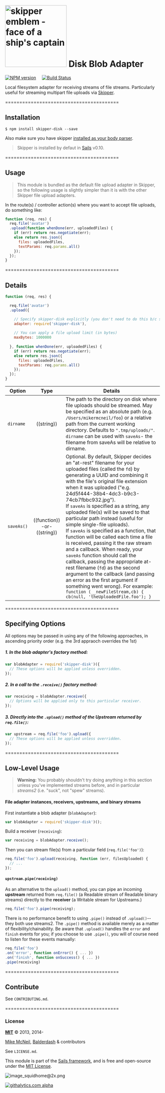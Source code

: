 # [<img title="skipper-disk - Local disk adapter for Skipper" src="http://i.imgur.com/P6gptnI.png" width="200px" alt="skipper emblem - face of a ship's captain"/>](https://github.com/balderdashy/skipper-disk) Disk Blob Adapter

[![NPM version](https://badge.fury.io/js/skipper-disk.png)](http://badge.fury.io/js/skipper-disk) &nbsp; &nbsp;
[![Build Status](https://travis-ci.org/balderdashy/skipper-disk.svg?branch=master)](https://travis-ci.org/balderdashy/skipper-disk)

Local filesystem adapter for receiving streams of file streams. Particularly useful for streaming multipart file uploads via [Skipper](github.com/balderdashy/skipper).


========================================

## Installation

```
$ npm install skipper-disk --save
```

Also make sure you have skipper [installed as your body parser](http://beta.sailsjs.org/#/documentation/concepts/Middleware?q=adding-or-overriding-http-middleware).

> Skipper is installed by defaut in [Sails](https://github.com/balderdashy/sails) v0.10.

========================================

## Usage

> This module is bundled as the default file upload adapter in Skipper, so the following usage is slightly simpler than it is with the other Skipper file upload adapters.

In the route(s) / controller action(s) where you want to accept file uploads, do something like:

```javascript
function (req, res) {
  req.file('avatar')
  .upload(function whenDone(err, uploadedFiles) {
    if (err) return res.negotiate(err);
    else return res.json({
      files: uploadedFiles,
      textParams: req.params.all()
    });
  });
}
```


========================================

## Details


```javascript
function (req, res) {

  req.file('avatar')
  .upload({

    // Specify skipper-disk explicitly (you don't need to do this b/c skipper-disk is the default)
    adapter: require('skipper-disk'),
  
    // You can apply a file upload limit (in bytes)
    maxBytes: 1000000
    
  }, function whenDone(err, uploadedFiles) {
    if (err) return res.negotiate(err);
    else return res.json({
      files: uploadedFiles,
      textParams: req.params.all()
    });
  });
}
```


| Option    | Type       | Details |
|-----------|:----------:|---------|
| `dirname`  | ((string)) | The path to the directory on disk where file uploads should be streamed.  May be specified as an absolute path (e.g. `/Users/mikermcneil/foo`) or a relative path from the current working directory.  Defaults to `".tmp/uploads/"`. `dirname` can be used with `saveAs`- the filename from saveAs will be relative to dirname.
| `saveAs()`  | ((function)) -or- ((string)) | Optional.  By default, Skipper decides an "at-rest" filename for your uploaded files (called the `fd`) by generating a UUID and combining it with the file's original file extension when it was uploaded ("e.g. 24d5f444-38b4-4dc3-b9c3-74cb7fbbc932.jpg"). <br/>  If `saveAs` is specified as a string, any uploaded file(s) will be saved to that particular path instead (useful for simple single-file uploads).<br/> If `saveAs` is specified as a function, that function will be called each time a file is received, passing it the raw stream and a callback. When ready, your `saveAs` function should call the callback, passing the appropriate at-rest filename (`fd`) as the second argument to the callback (and passing an error as the first argument if something went wrong). For example: <br/> `function (__newFileStream,cb) { cb(null, 'theUploadedFile.foo'); }`   |


========================================

## Specifying Options

All options may be passed in using any of the following approaches, in ascending priority order (e.g. the 3rd appraoch overrides the 1st)


##### 1. In the blob adapter's factory method:

```js
var blobAdapter = require('skipper-disk')({
  // These options will be applied unless overridden.
});
```

##### 2. In a call to the `.receive()` factory method:

```js
var receiving = blobAdapter.receive({
  // Options will be applied only to this particular receiver.
});
```

##### 3. Directly into the `.upload()` method of the Upstream returned by `req.file()`:

```js
var upstream = req.file('foo').upload({
  // These options will be applied unless overridden.
});
```

========================================

## Low-Level Usage

> **Warning:**
> You probably shouldn't try doing anything in this section unless you've implemented streams before, and in particular _streams2_ (i.e. "suck", not "spew" streams).



#### File adapter instances, receivers, upstreams, and binary streams

First instantiate a blob adapter (`blobAdapter`):

```js
var blobAdapter = require('skipper-disk')();
```

Build a receiver (`receiving`):

```js
var receiving = blobAdapter.receive();
```

Then you can stream file(s) from a particular field (`req.file('foo')`):

```js
req.file('foo').upload(receiving, function (err, filesUploaded) {
  // ...
});
```


#### `upstream.pipe(receiving)`

As an alternative to the `upload()` method, you can pipe an incoming **upstream** returned from `req.file()` (a Readable stream of Readable binary streams) directly to the **receiver** (a Writable stream for Upstreams.)

```js
req.file('foo').pipe(receiving);
```

There is no performance benefit to using `.pipe()` instead of `.upload()`-- they both use streams2.  The `.pipe()` method is available merely as a matter of flexibility/chainability.  Be aware that `.upload()` handles the `error` and `finish` events for you; if you choose to use `.pipe()`, you will of course need to listen for these events manually:

```js
req.file('foo')
.on('error', function onError() { ... })
.on('finish', function onSuccess() { ... })
.pipe(receiving)
```



========================================

## Contribute

See `CONTRIBUTING.md`.



========================================

### License

**[MIT](./LICENSE)**
&copy; 2013, 2014-

[Mike McNeil](http://michaelmcneil.com), [Balderdash](http://balderdash.co) & contributors

See `LICENSE.md`.

This module is part of the [Sails framework](http://sailsjs.org), and is free and open-source under the [MIT License](http://sails.mit-license.org/).


![image_squidhome@2x.png](http://i.imgur.com/RIvu9.png)


[![githalytics.com alpha](https://cruel-carlota.pagodabox.com/a22d3919de208c90c898986619efaa85 "githalytics.com")](http://githalytics.com/balderdashy/sails.io.js)
